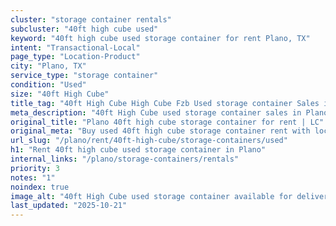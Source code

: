 ```yaml
---
cluster: "storage container rentals"
subcluster: "40ft high cube used"
keyword: "40ft high cube used storage container for rent Plano, TX"
intent: "Transactional-Local"
page_type: "Location-Product"
city: "Plano, TX"
service_type: "storage container"
condition: "Used"
size: "40ft High Cube"
title_tag: "40ft High Cube High Cube Fzb Used storage container Sales in Plano | LC Container"
meta_description: "40ft High Cube used storage container sales in Plano. High cube containers with extra height. Fast delivery, competitive pricing. Serving storage containers area. Quote ID: H3T. Call (214) 524-4168 for your free quote today."
original_title: "Plano 40ft high cube storage container for rent | LC"
original_meta: "Buy used 40ft high cube storage container rent with local delivery in Plano, TX. LC Container — local Since 2003. Request a fast quote today."
url_slug: "/plano/rent/40ft-high-cube/storage-containers/used"
h1: "Rent 40ft high cube used storage container in Plano"
internal_links: "/plano/storage-containers/rentals"
priority: 3
notes: "1"
noindex: true
image_alt: "40ft High Cube used storage container available for delivery in Plano"
last_updated: "2025-10-21"
---
```


<!-- TODO: Add unique city/inventory copy, images, and internal links here. -->
